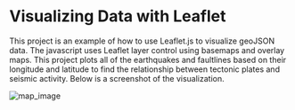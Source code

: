 #  Visualizing Data with Leaflet

This project is an example of how to use Leaflet.js to visualize geoJSON data. The javascript uses Leaflet layer control using basemaps and overlay maps. 
This project plots all of the earthquakes and faultlines based on their longitude and latitude to find the relationship between tectonic plates and seismic activity. Below is a screenshot of the visualization. 

![map_image](image)


